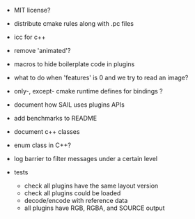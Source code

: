 - MIT license?

- distribute cmake rules along with .pc files

- icc for c++

- remove 'animated'?

- macros to hide boilerplate code in plugins

- what to do when 'features' is 0 and we try to read an image?

- only-, except- cmake runtime defines for bindings ?

- document how SAIL uses plugins APIs

- add benchmarks to README

- document c++ classes

- enum class in C++?

- log barrier to filter messages under a certain level

- tests
  - check all plugins have the same layout version
  - check all plugins could be loaded
  - decode/encode with reference data
  - all plugins have RGB, RGBA, and SOURCE output
